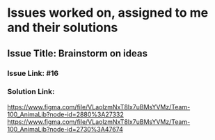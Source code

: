 # Issues worked on, assigned to me and their solutions

## Issue Title: Brainstorm on ideas

### Issue Link: #16

### Solution Link:
https://www.figma.com/file/VLaolzmNxT8lx7uBMsYVMz/Team-100_AnimaLib?node-id=2880%3A27332
https://www.figma.com/file/VLaolzmNxT8lx7uBMsYVMz/Team-100_AnimaLib?node-id=2730%3A47674
